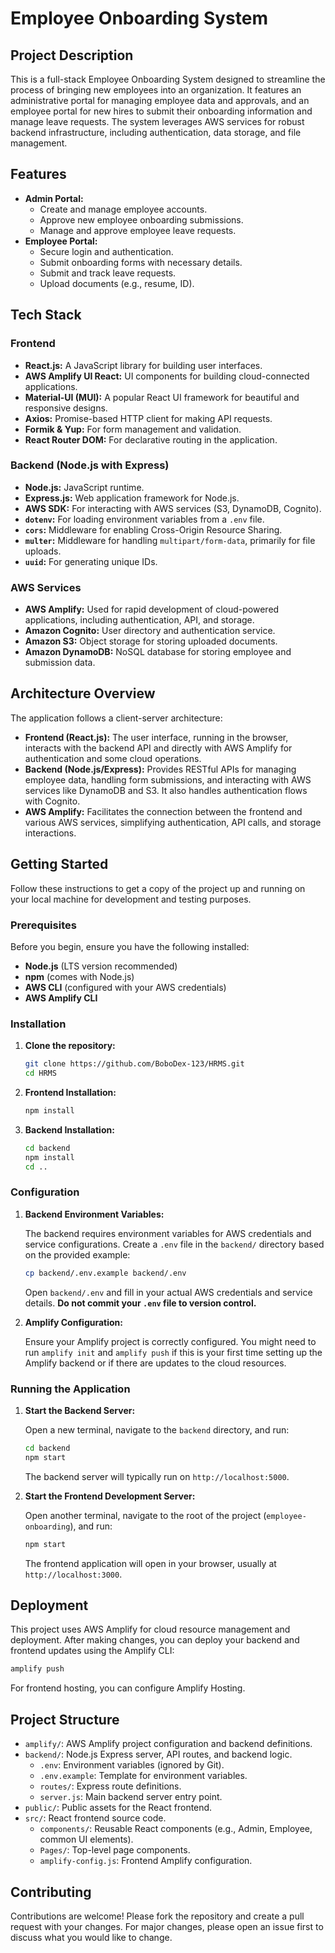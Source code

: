 # Employee Onboarding System

## Project Description

This is a full-stack Employee Onboarding System designed to streamline the process of bringing new employees into an organization. It features an administrative portal for managing employee data and approvals, and an employee portal for new hires to submit their onboarding information and manage leave requests. The system leverages AWS services for robust backend infrastructure, including authentication, data storage, and file management.

## Features

*   **Admin Portal:**
    *   Create and manage employee accounts.
    *   Approve new employee onboarding submissions.
    *   Manage and approve employee leave requests.
*   **Employee Portal:**
    *   Secure login and authentication.
    *   Submit onboarding forms with necessary details.
    *   Submit and track leave requests.
    *   Upload documents (e.g., resume, ID).

## Tech Stack

### Frontend

*   **React.js:** A JavaScript library for building user interfaces.
*   **AWS Amplify UI React:** UI components for building cloud-connected applications.
*   **Material-UI (MUI):** A popular React UI framework for beautiful and responsive designs.
*   **Axios:** Promise-based HTTP client for making API requests.
*   **Formik & Yup:** For form management and validation.
*   **React Router DOM:** For declarative routing in the application.

### Backend (Node.js with Express)

*   **Node.js:** JavaScript runtime.
*   **Express.js:** Web application framework for Node.js.
*   **AWS SDK:** For interacting with AWS services (S3, DynamoDB, Cognito).
*   **`dotenv`:** For loading environment variables from a `.env` file.
*   **`cors`:** Middleware for enabling Cross-Origin Resource Sharing.
*   **`multer`:** Middleware for handling `multipart/form-data`, primarily for file uploads.
*   **`uuid`:** For generating unique IDs.

### AWS Services

*   **AWS Amplify:** Used for rapid development of cloud-powered applications, including authentication, API, and storage.
*   **Amazon Cognito:** User directory and authentication service.
*   **Amazon S3:** Object storage for storing uploaded documents.
*   **Amazon DynamoDB:** NoSQL database for storing employee and submission data.

## Architecture Overview

The application follows a client-server architecture:

*   **Frontend (React.js):** The user interface, running in the browser, interacts with the backend API and directly with AWS Amplify for authentication and some cloud operations.
*   **Backend (Node.js/Express):** Provides RESTful APIs for managing employee data, handling form submissions, and interacting with AWS services like DynamoDB and S3. It also handles authentication flows with Cognito.
*   **AWS Amplify:** Facilitates the connection between the frontend and various AWS services, simplifying authentication, API calls, and storage interactions.

## Getting Started

Follow these instructions to get a copy of the project up and running on your local machine for development and testing purposes.

### Prerequisites

Before you begin, ensure you have the following installed:

*   **Node.js** (LTS version recommended)
*   **npm** (comes with Node.js)
*   **AWS CLI** (configured with your AWS credentials)
*   **AWS Amplify CLI**

### Installation

1.  **Clone the repository:**

    ```bash
    git clone https://github.com/BoboDex-123/HRMS.git
    cd HRMS
    ```

2.  **Frontend Installation:**

    ```bash
    npm install
    ```

3.  **Backend Installation:**

    ```bash
    cd backend
    npm install
    cd ..
    ```

### Configuration

1.  **Backend Environment Variables:**

    The backend requires environment variables for AWS credentials and service configurations. Create a `.env` file in the `backend/` directory based on the provided example:

    ```bash
    cp backend/.env.example backend/.env
    ```

    Open `backend/.env` and fill in your actual AWS credentials and service details. **Do not commit your `.env` file to version control.**

2.  **Amplify Configuration:**

    Ensure your Amplify project is correctly configured. You might need to run `amplify init` and `amplify push` if this is your first time setting up the Amplify backend or if there are updates to the cloud resources.

### Running the Application

1.  **Start the Backend Server:**

    Open a new terminal, navigate to the `backend` directory, and run:

    ```bash
    cd backend
    npm start
    ```

    The backend server will typically run on `http://localhost:5000`.

2.  **Start the Frontend Development Server:**

    Open another terminal, navigate to the root of the project (`employee-onboarding`), and run:

    ```bash
    npm start
    ```

    The frontend application will open in your browser, usually at `http://localhost:3000`.

## Deployment

This project uses AWS Amplify for cloud resource management and deployment. After making changes, you can deploy your backend and frontend updates using the Amplify CLI:

```bash
amplify push
```

For frontend hosting, you can configure Amplify Hosting.

## Project Structure

*   `amplify/`: AWS Amplify project configuration and backend definitions.
*   `backend/`: Node.js Express server, API routes, and backend logic.
    *   `.env`: Environment variables (ignored by Git).
    *   `.env.example`: Template for environment variables.
    *   `routes/`: Express route definitions.
    *   `server.js`: Main backend server entry point.
*   `public/`: Public assets for the React frontend.
*   `src/`: React frontend source code.
    *   `components/`: Reusable React components (e.g., Admin, Employee, common UI elements).
    *   `Pages/`: Top-level page components.
    *   `amplify-config.js`: Frontend Amplify configuration.

## Contributing

Contributions are welcome! Please fork the repository and create a pull request with your changes. For major changes, please open an issue first to discuss what you would like to change.